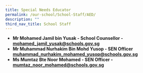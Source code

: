 ```yaml
---
title: Special Needs Educator
permalink: /our-school/School-Staff/AED/
description: ""
third_nav_title: School Staff
---
```


*   **Mr Mohamed Jamil bin Yusak - School Counsellor - mohamed_jamil_yusak@schools.gov.sg**  
*   **Mr Muhammad Nurhakim Bin Mohd Yusop - SEN Officer muhammad_nurhakim_mohamed_yusop@schools.gov.sg**
*   **Ms Mumtaz Bte Noor Mohamed - SEN Officer - mumtaz_noor_mohamed@schools.gov.sg**